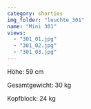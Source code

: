 ```yaml
---
category: shorties
img_folder: "leuchte_301"
name: "Mini 301"
views:
  - "301_01.jpg"
  - "301_02.jpg"
  - "301_03.jpg"
---
```

	
Höhe: 59 cm

Gesamtgewicht: 30 kg  

Kopfblock: 24 kg